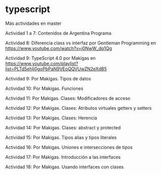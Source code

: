# typescript

Más actividades en master

Actividad 1 a 7: 
    Contenidos de Argentina Programa

Actividad 8:
    Diferencia class vs interfaz por Gentleman Programming en https://www.youtube.com/watch?v=j0NwW_dq1Qg
    
Actividad 9: 
    TypeScript 4.0 por Makigas en https://www.youtube.com/playlist?list=PLTd5ehIj0goPbPaN9VEoQQVUwZN2eXdB5

Actividad 9: Por Makigas. Tipos de datos

Actividad 10: Por Makigas. Funciones

Actividad 11: Por Makigas. Clases: Modificadores de acceso

Actividad 12: Por Makigas. Clases: Atributos virtuales getters y setters

Actividad 13: Por Makigas. Clases: Herencia

Actividad 14: Por Makigas. Clases: abstract y protected

Actividad 15: Por Makigas. Tipos alias y tipos literales

Actividad 16: Por Makigas. Uniones e intersecciones de tipos

Actividad 17: Por Makigas. Introducción a las interfaces

Actividad 18: Por Makigas. Usando interfaces con clases
